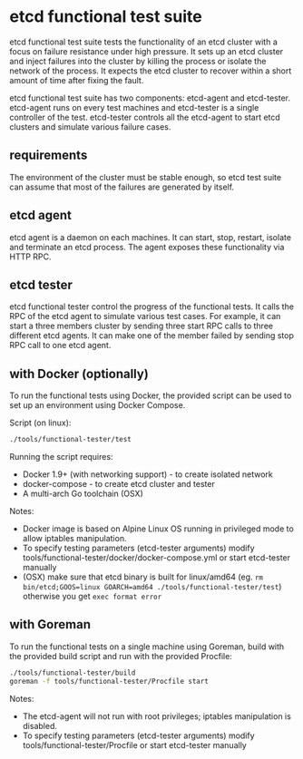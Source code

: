 # etcd functional test suite

etcd functional test suite tests the functionality of an etcd cluster with a focus on failure resistance under high pressure. It sets up an etcd cluster and inject failures into the cluster by killing the process or isolate the network of the process. It expects the etcd cluster to recover within a short amount of time after fixing the fault.

etcd functional test suite has two components: etcd-agent and etcd-tester. etcd-agent runs on every test machines and etcd-tester is a single controller of the test. etcd-tester controls all the etcd-agent to start etcd clusters and simulate various failure cases.

## requirements

The environment of the cluster must be stable enough, so etcd test suite can assume that most of the failures are generated by itself.

## etcd agent

etcd agent is a daemon on each machines. It can start, stop, restart, isolate and terminate an etcd process. The agent exposes these functionality via HTTP RPC. 

## etcd tester

etcd functional tester control the progress of the functional tests. It calls the RPC of the etcd agent to simulate various test cases. For example, it can start a three members cluster by sending three start RPC calls to three different etcd agents. It can make one of the member failed by sending stop RPC call to one etcd agent.

## with Docker (optionally)

To run the functional tests using Docker, the provided script can be used to set up an environment using Docker Compose. 

Script (on linux):
```sh
./tools/functional-tester/test
```

Running the script requires:

- Docker 1.9+ (with networking support) - to create isolated network
- docker-compose - to create etcd cluster and tester
- A multi-arch Go toolchain (OSX)

Notes:
- Docker image is based on Alpine Linux OS running in privileged mode to allow iptables manipulation.
- To specify testing parameters (etcd-tester arguments) modify tools/functional-tester/docker/docker-compose.yml or start etcd-tester manually
- (OSX) make sure that etcd binary is built for linux/amd64 (eg. `rm bin/etcd;GOOS=linux GOARCH=amd64 ./tools/functional-tester/test`) otherwise you get `exec format error`


## with Goreman

To run the functional tests on a single machine using Goreman, build with the provided build script and run with the provided Procfile:

```sh
./tools/functional-tester/build
goreman -f tools/functional-tester/Procfile start
```

Notes:
- The etcd-agent will not run with root privileges; iptables manipulation is disabled.
- To specify testing parameters (etcd-tester arguments) modify tools/functional-tester/Procfile or start etcd-tester manually
